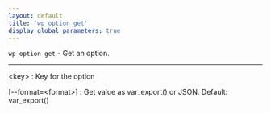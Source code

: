 ```yaml
---
layout: default
title: 'wp option get'
display_global_parameters: true
---
```


`wp option get` - Get an option.

<hr />

&lt;key&gt;
: Key for the option

[\--format=&lt;format&gt;]
: Get value as var_export() or JSON. Default: var_export()



